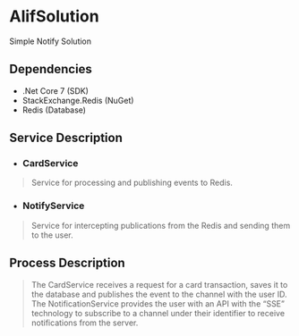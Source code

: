 # AlifSolution
Simple Notify Solution

## Dependencies
* .Net Core 7 (SDK)
* StackExchange.Redis (NuGet)
* Redis (Database)

## Service Description
* ### CardService 
> Service for processing and publishing events to Redis.
* ### NotifyService 
> Service for intercepting publications from the Redis and sending them to the user.

## Process Description
> The CardService receives a request for a card transaction, saves it to the database and publishes the event to the channel with the user ID.
> The NotificationService provides the user with an API with the “SSE” technology to subscribe to a channel under their identifier to receive notifications from the server.